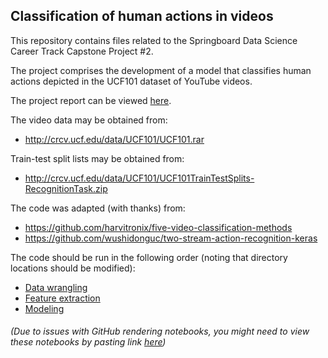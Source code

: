 ## Classification of human actions in videos

This repository contains files related to the Springboard Data Science Career Track Capstone Project #2.

The project comprises the development of a model that classifies human actions depicted in the UCF101 dataset of YouTube videos.

The project report can be viewed [here](https://github.com/adriatic13/springboard/blob/master/dsct_capstone2/Marinovich_Cap2_Final_Report.pdf).

The video data may be obtained from:

  * http://crcv.ucf.edu/data/UCF101/UCF101.rar

Train-test split lists may be obtained from:

  * http://crcv.ucf.edu/data/UCF101/UCF101TrainTestSplits-RecognitionTask.zip

The code was adapted (with thanks) from:

  * https://github.com/harvitronix/five-video-classification-methods
  * https://github.com/wushidonguc/two-stream-action-recognition-keras 

The code should be run in the following order (noting that directory locations should be modified):

  * [Data wrangling](https://github.com/adriatic13/springboard/blob/master/dsct_capstone2/Adrian_Marinovich___Cap2L_data_wrangling190221_.ipynb)
  * [Feature extraction](https://github.com/adriatic13/springboard/blob/master/dsct_capstone2/Adrian_Marinovich___Cap2L_feature_extraction180221.ipynb)
  * [Modeling](https://github.com/adriatic13/springboard/blob/master/dsct_capstone2/Adrian_Marinovich___Cap2L_modeling190221.ipynb)
###### (Due to issues with GitHub rendering notebooks, you might need to view these notebooks by pasting link [here](https://nbviewer.jupyter.org/))
